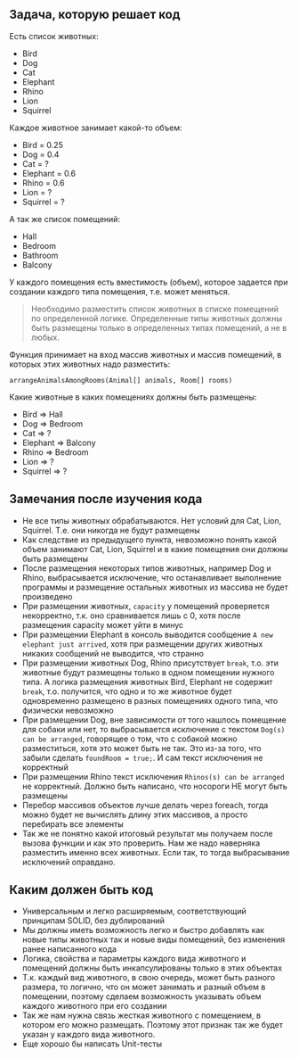 ## Задача, которую решает код

Есть список животных:
- Bird
- Dog
- Cat
- Elephant
- Rhino
- Lion
- Squirrel

Каждое животное занимает какой-то объем:
- Bird = 0.25
- Dog = 0.4
- Cat = ?
- Elephant = 0.6
- Rhino = 0.6
- Lion = ?
- Squirrel = ?

А так же список помещений:
- Hall
- Bedroom
- Bathroom
- Balcony

У каждого помещения есть вместимость (объем), которое задается при создании каждого типа помещения, т.е. может меняться.

> Необходимо разместить список животных в списке помещений по определенной логике.
> Определенные типы животных должны быть размещены только в определенных типах помещений, а не в любых.

Функция принимает на вход массив животных и массив помещений, в которых этих животных надо разместить:
```
arrangeAnimalsAmongRooms(Animal[] animals, Room[] rooms)
``` 

Какие животные в каких помещениях должны быть размещены:
- Bird => Hall 
- Dog => Bedroom
- Cat => ?
- Elephant => Balcony
- Rhino => Bedroom
- Lion => ?
- Squirrel => ?

## Замечания после изучения кода
- Не все типы животных обрабатываются. Нет условий для Cat, Lion, Squirrel. Т.е. они никогда не будут размещены
- Как следствие из предыдущего пункта, невозможно понять какой объем занимают Cat, Lion, Squirrel и в какие помещения они должны быть размещены
- После размещения некоторых типов животных, например Dog и Rhino, выбрасывается исключение, что останавливает выполнение программы и размещение остальных животных из массива не будет произведено
- При размещении животных, `capacity` у помещений проверяется некорректно, т.к. оно сравнивается лишь с 0, хотя после размещения capacity может уйти в минус
- При размещении Elephant в консоль выводится сообщение `A new elephant just arrived`, хотя при размещении других животных никаких сообщений не выводится, что странно
- При размещении животных Dog, Rhino присутствует `break`, т.о. эти животные будут размещены только в одном помещении нужного типа. А логика размещения животных Bird, Elephant не содержит `break`, т.о. получится, что одно и то же животное будет одновременно размещено в разных помещениях одного типа, что физически невозможно
- При размещении Dog, вне зависимости от того нашлось помещение для собаки или нет, то выбрасывается исключение с текстом `Dog(s) can be arranged`, говорящее о том, что с собакой можно разместиться, хотя это может быть не так. Это из-за того, что забыли сделать `foundRoom = true;`. И сам текст исключения не корректный
- При размещении Rhino текст исключения `Rhinos(s) can be arranged` не корректный. Должно быть написано, что носороги НЕ могут быть размещены
- Перебор массивов объектов лучше делать через foreach, тогда можно будет не вычислять длину этих массивов, а просто перебирать все элементы
- Так же не понятно какой итоговый результат мы получаем после вызова функции и как это проверить. Нам же надо наверняка разместить именно всех животных. Если так, то тогда выбрасывание исключений оправдано.

## Каким должен быть код
- Универсальным и легко расширяемым, соответствующий принципам SOLID, без дублирований
- Мы должны иметь возможность легко и быстро добавлять как новые типы животных так и новые виды помещений, без изменения ранее написанного кода
- Логика, свойства и параметры каждого вида животного и помещений должны быть инкапсули́рованы только в этих объектах
- Т.к. каждый вид животного, в свою очередь, может быть разного размера, то логично, что он может занимать и разный объем в помещении, поэтому сделаем возможность указывать объем каждого животного при его создании
- Так же нам нужна связь жесткая животного с помещением, в котором его можно размещать. Поэтому этот признак так же будет указан у каждого вида животного.
- Еще хорошо бы написать Unit-тесты
